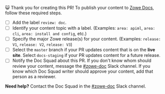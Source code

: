 :smiley_cat: Thank you for creating this PR! To publish your content to [Zowe Docs](https://docs.zowe.org/), follow these required steps.

- [ ] Add the label `review: doc`.
- [ ] Identify your content topic with a label. (Examples: `area: apiml`, `area: cli`, `area: install and config`, etc.)
- [ ] Specify the major Zowe release(s) for your content. (Examples: `release: V1`, `release: V2`, `release: V3`)
- [ ] Select the `master` branch if your PR updates content that is on the **live site**. Select `docs-staging` if your PR updates content for a future release.
- [ ] Notify the Doc Squad about this PR. If you don't know whom should review your content, message the [#zowe-doc](https://openmainframeproject.slack.com/archives/CC961JYMQ) Slack channel. If you know which Doc Squad writer should approve your content, add that person as a reviewer.

**Need help?** Contact the Doc Squad in the [#zowe-doc](https://openmainframeproject.slack.com/archives/CC961JYMQ) Slack channel.

